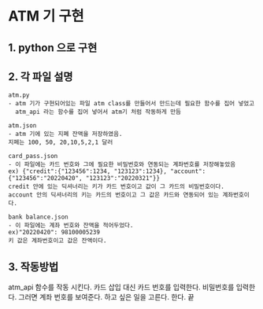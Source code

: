 
  # ATM 기 구현
  
  ## 1. python 으로 구현
  ## 2. 각 파일 설명
    atm.py
    - atm 기가 구현되어있는 파일 atm class를 만들어서 만드는데 필요한 함수를 집어 넣었고 
      atm_api 라는 함수를 집어 넣어서 atm기 처럼 작동하게 만듬

    atm.json
    - atm 기에 있는 지폐 잔액을 저장하였음.
    지페는 100, 50, 20,10,5,2,1 달러 
    
    card_pass.json
    - 이 파일에는 카드 번호와 그에 필요한 비밀번호와 연동되는 계좌번호를 저장해놓았음
    ex) {"credit":{"123456":1234, "123123":1234}, "account":{"123456":"20220420", "123123":"20220321"}}
    credit 안에 있는 딕셔너리는 키가 카드 번호이고 값이 그 카드의 비밀번호이다.
    account 안의 딕셔너리의 키는 카드의 번호이고 그 값은 카드와 연동되어 있는 계좌번호이다.
    
    bank balance.json
    - 이 파일에는 계좌 번호와 잔액을 적어두었다.
    ex)"20220420": 98100005239
    키 값은 계좌번호이고 값은 잔액이다.
    
    
   ## 3. 작동방법 
   atm_api 함수를 작동 시킨다.
   카드 삽입 대신 카드 번호를 입력한다.
   비밀번호를 입력한다.
   그러면 계좌 번호를  보여준다.
   하고 싶은 일을 고른다.
   한다.
   끝
   
   
    
